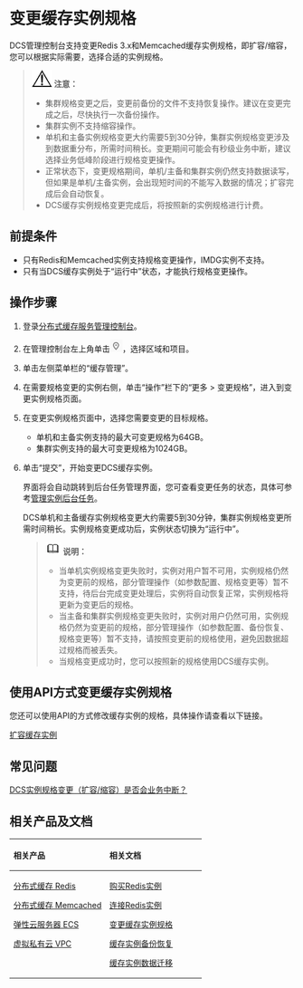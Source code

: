 # 变更缓存实例规格<a name="zh-cn_topic_0061845451"></a>

DCS管理控制台支持变更Redis 3.x和Memcached缓存实例规格，即扩容/缩容，您可以根据实际需要，选择合适的实例规格。

>![](public_sys-resources/icon-notice.gif) **注意：**   
>-   集群规格变更之后，变更前备份的文件不支持恢复操作。建议在变更完成之后，尽快执行一次备份操作。  
>-   集群实例不支持缩容操作。  
>-   单机和主备实例规格变更大约需要5到30分钟，集群实例规格变更涉及到数据重分布，所需时间稍长。变更期间可能会有秒级业务中断，建议选择业务低峰阶段进行规格变更操作。  
>-   正常状态下，变更规格期间，单机/主备和集群实例仍然支持数据读写，但如果是单机/主备实例，会出现短时间的不能写入数据的情况；扩容完成后会自动恢复。  
>-   DCS缓存实例规格变更完成后，将按照新的实例规格进行计费。  

## 前提条件<a name="section83110548119"></a>

-   只有Redis和Memcached实例支持规格变更操作，IMDG实例不支持。
-   只有当DCS缓存实例处于“运行中”状态，才能执行规格变更操作。

## 操作步骤<a name="section7311155411113"></a>

1.  登录[分布式缓存服务管理控制台](https://console.huaweicloud.com/dcs)。
2.  在管理控制台左上角单击![](figures/icon-region.png)，选择区域和项目。
3.  单击左侧菜单栏的“缓存管理”。
4.  在需要规格变更的实例右侧，单击“操作”栏下的“更多 \> 变更规格”，进入到变更实例规格页面。
5.  在变更实例规格页面中，选择您需要变更的目标规格。
    -   单机和主备实例支持的最大可变更规格为64GB。
    -   集群实例支持的最大可变更规格为1024GB。

6.  单击“提交”，开始变更DCS缓存实例。

    界面将会自动跳转到后台任务管理界面，您可查看变更任务的状态，具体可参考[管理实例后台任务](管理实例后台任务.md)。

    DCS单机和主备缓存实例规格变更大约需要5到30分钟，集群实例规格变更所需时间稍长。实例规格变更成功后，实例状态切换为“运行中”。

    >![](public_sys-resources/icon-note.gif) **说明：**   
    >-   当单机实例规格变更失败时，实例对用户暂不可用，实例规格仍然为变更前的规格，部分管理操作（如参数配置、规格变更等）暂不支持，待后台完成变更处理后，实例将自动恢复正常，实例规格将更新为变更后的规格。  
    >-   当主备和集群实例规格变更失败时，实例对用户仍然可用，实例规格仍然为变更前的规格，部分管理操作（如参数配置、备份恢复、规格变更等）暂不支持，请按照变更前的规格使用，避免因数据超过规格而被丢失。  
    >-   当规格变更成功时，您可以按照新的规格使用DCS缓存实例。  


## 使用API方式变更缓存实例规格<a name="section1983962016368"></a>

您还可以使用API的方式修改缓存实例的规格，具体操作请查看以下链接。

[扩容缓存实例](https://support.huaweicloud.com/api-dcs/dcs-zh-api-180423024.html)

## 常见问题<a name="section15803114154418"></a>

[DCS实例规格变更（扩容/缩容）是否会业务中断？](https://support.huaweicloud.com/dcs_faq/dcs-zh-ug-190117006.html)

## 相关产品及文档<a name="section152613113129"></a>

<a name="td475c361406b4841ba0faa98fc782ed5"></a>
<table><thead align="left"><tr id="rb27d733848ce4e7a9386965803595f1b"><th class="cellrowborder" valign="top" width="50%" id="mcps1.1.3.1.1"><p id="a5cc8ae3032d8416f9696b6f2a50d82d4"><a name="a5cc8ae3032d8416f9696b6f2a50d82d4"></a><a name="a5cc8ae3032d8416f9696b6f2a50d82d4"></a>相关产品</p>
</th>
<th class="cellrowborder" valign="top" width="50%" id="mcps1.1.3.1.2"><p id="ad3b8309045294369bdb9a006daef8f00"><a name="ad3b8309045294369bdb9a006daef8f00"></a><a name="ad3b8309045294369bdb9a006daef8f00"></a>相关文档</p>
</th>
</tr>
</thead>
<tbody><tr id="re4588baf45714b4f80c021cca1290879"><td class="cellrowborder" valign="top" width="50%" headers="mcps1.1.3.1.1 "><p id="a8c37acc50b884e0b9a71051bcb9179b4"><a name="a8c37acc50b884e0b9a71051bcb9179b4"></a><a name="a8c37acc50b884e0b9a71051bcb9179b4"></a><a href="https://www.huaweicloud.com/product/dcs.html?infodocbz" target="_blank" rel="noopener noreferrer">分布式缓存 Redis</a></p>
<p id="a11d9314698354304b9a9e9cb1270b5c9"><a name="a11d9314698354304b9a9e9cb1270b5c9"></a><a name="a11d9314698354304b9a9e9cb1270b5c9"></a><a href="https://www.huaweicloud.com/product/dcsmem.html?infodocbz" target="_blank" rel="noopener noreferrer">分布式缓存 Memcached</a></p>
<p id="abeaed75bd99c4aeeb5ef850c82a274f2"><a name="abeaed75bd99c4aeeb5ef850c82a274f2"></a><a name="abeaed75bd99c4aeeb5ef850c82a274f2"></a><a href="https://www.huaweicloud.com/product/ecs.html?infodocbz" target="_blank" rel="noopener noreferrer">弹性云服务器 ECS</a></p>
<p id="zh-cn_topic_0046844820_p841193941416"><a name="zh-cn_topic_0046844820_p841193941416"></a><a name="zh-cn_topic_0046844820_p841193941416"></a><a href="http://www.huaweicloud.com/product/vpc.html?infodocbz" target="_blank" rel="noopener noreferrer">虚拟私有云 VPC</a></p>
</td>
<td class="cellrowborder" valign="top" width="50%" headers="mcps1.1.3.1.2 "><p id="a0c4ea7b976b745079231aeb676430680"><a name="a0c4ea7b976b745079231aeb676430680"></a><a name="a0c4ea7b976b745079231aeb676430680"></a><a href="https://support.huaweicloud.com/usermanual-dcs/dcs-zh-ug-180315001.html?infodocbz" target="_blank" rel="noopener noreferrer">购买Redis实例</a></p>
<p id="zh-cn_topic_0046844820_p682916370595"><a name="zh-cn_topic_0046844820_p682916370595"></a><a name="zh-cn_topic_0046844820_p682916370595"></a><a href="https://support.huaweicloud.com/usermanual-dcs/zh-cn_topic_0082114847.html?infodocbz" target="_blank" rel="noopener noreferrer">连接Redis实例</a></p>
<p id="a3d146c9e41904a09b098cc34a53b5652"><a name="a3d146c9e41904a09b098cc34a53b5652"></a><a name="a3d146c9e41904a09b098cc34a53b5652"></a><a href="https://support.huaweicloud.com/usermanual-dcs/zh-cn_topic_0061845451.html?infodocbz" target="_blank" rel="noopener noreferrer">变更缓存实例规格</a></p>
<p id="zh-cn_topic_0046844820_p12250886517"><a name="zh-cn_topic_0046844820_p12250886517"></a><a name="zh-cn_topic_0046844820_p12250886517"></a><a href="https://support.huaweicloud.com/usermanual-dcs/zh-cn_topic_0079545637.html?infodocbz" target="_blank" rel="noopener noreferrer">缓存实例备份恢复</a></p>
<p id="zh-cn_topic_0046844820_p143616360517"><a name="zh-cn_topic_0046844820_p143616360517"></a><a name="zh-cn_topic_0046844820_p143616360517"></a><a href="https://support.huaweicloud.com/migration-dcs/zh-cn_topic_0078784423.html?infodocbz" target="_blank" rel="noopener noreferrer">缓存实例数据迁移</a></p>
</td>
</tr>
</tbody>
</table>

